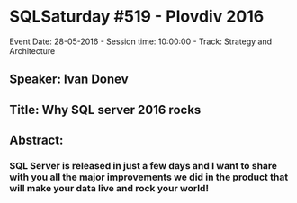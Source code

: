 # SQLSaturday #519 - Plovdiv 2016
Event Date: 28-05-2016 - Session time: 10:00:00 - Track: Strategy and Architecture
## Speaker: Ivan Donev
## Title: Why SQL server 2016 rocks
## Abstract:
### SQL Server is released in just a few days and I want to share with you all the major improvements we did in the product that will make your data live and rock your world!
